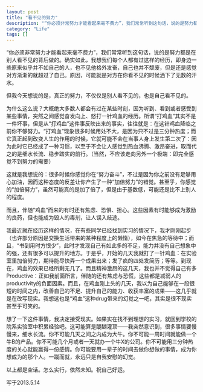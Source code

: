 ```yaml
---
layout: post
title: "看不见的努力"
description: "“你必须非常努力才能看起来毫不费力”，我们常常听到这句话，说的是努力都是在别人看不见的背后做的。确实如此，我想我们每个人都有过这样的经历，即身边一些原来似乎并不如自己的人，也不见他格外发奋，自己也并不颓废，但是还是感觉对方渐渐的就超过了自己。原因，可能就是对方在你看不见的时候洒下了无数的汗水。s"
category: "Life"
tags: []
---
```


“你必须非常努力才能看起来毫不费力”，我们常常听到这句话，说的是努力都是在别人看不见的背后做的。确实如此，我想我们每个人都有过这样的经历，即身边一些原来似乎并不如自己的人，也不见他格外发奋，自己也并不颓废，但是还是感觉对方渐渐的就超过了自己。原因，可能就是对方在你看不见的时候洒下了无数的汗水。  

但我今天想说的是，真正的努力，不仅仅是别人看不见的，也是自己看不见的。  

为什么这么说？大概绝大多数人都会有过在某些时刻，因为听到、看到或者感受到某些事情，突然之间感觉奋发向上、怒打一针鸡血的经历。所谓“打鸡血”其实不是一件坏事，但是从“打鸡血”这件事反映出来的事实，往往就是：在这针鸡血降临之前你不够努力。“打鸡血”现象很多时候用处不大，是因为只不过是三分钟热度；而它真正起到改变人生的作用的时候，它就可能不会在当事人身上发生第二次了：因为此时它已经成了一种习惯，以至于不会让人感觉到热血沸腾、激昂奋进，取而代之的是细水长流、稳步踏实的前行。（当然，不应该走向另外一个极端：即完全感觉不到努力的需要）  

这就是我想说的：很多时候你感觉你在“努力奋斗”，不过是因为你之前没有足够用心加油，因而这种态度的反差让你产生了一种“加倍努力”的错觉。甚至乎，你感觉的“加倍努力”，虽然可能真的是加了倍了，但是由于基数低，可能还是比不上别人的程度。  

而且，伴随“鸡血”而来的有时还有焦虑、恐惧、担心。这些因素有时能够成为激励的良药，但也能成为毁人的毒剂，让人误入歧途。  

我最近就在经历这样的情况，在有些同学已经找到实习的情况下，我才刚刚起步（也许部分原因是交换生活带来的某种程度上的懒惰），如今在焦急的等待中；而且，“书到用时方恨少”，此时才发现自己有如此多的不足，能力并没有自己想象中的强，还有很多可以提升的地方。于是乎，开始的几天我就打了一针鸡血：在实验室里加倍努力，期待能尽快弄一个成果出来；发了疯的四处发简历；等等。到现在，鸡血的效果已经所剩无几了。而且精神激昂的这几天，我也并不觉得自己有多Productive：正如我前面所言，伴随的还有焦虑与恐慌，这些都是减弱人的productivity的负面因素。而且，在鸡血刚上头的几天，我以为自己能够在一段很短的时间之内，改善自己的不足、提升自己的能力、收获丰富的成果——这几乎就是在改写现实。我想这也是“鸡血”这种drug带来的幻觉之一吧，其实是很不现实甚至乎可笑的。  

想了一下这件事情，我决定接受现实。如果实在找不到理想的实习，就回到学校的院系实验室中积累经验吧。这可能算是醍醐灌顶——我突然意识到，很多事情要慢慢来，细水长流。你不可能几天之间之内成为大牛。你不可能一周时间就能做一个牛B的产品。你不可能几个月或者一天就办一个牛X的公司。你不可能用三分钟热度的关心就能赢得一份感情。你可能要用一辈子的时间去做你想做的事情，成为你想成为的那个人。一蹴而就，永远只是自我安慰的幻觉。  

以上都是空话。怎么实行，依然未知。祝自己好运。  

写于2013.5.14  
